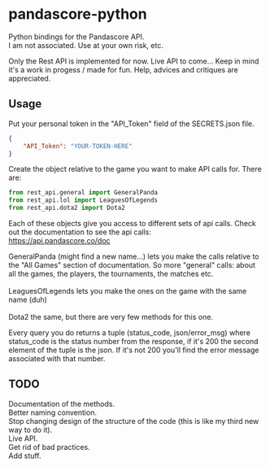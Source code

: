 # pandascore-python

Python bindings for the Pandascore API. \
I am not associated. Use at your own risk, etc.

Only the Rest API is implemented for now. Live API to come...
Keep in mind it's a work in progess / made for fun. Help, advices and critiques are appreciated.

## Usage

Put your personal token in the "API_Token" field of the SECRETS.json file.
```json
{
	"API_Token": "YOUR-TOKEN-HERE"
}
```
Create the object relative to the game you want to make API calls for.
There are:

```python
from rest_api.general import GeneralPanda
from rest_api.lol import LeaguesOfLegends
from rest_api.dota2 import Dota2
```

Each of these objects give you access to different sets of api calls. Check out the documentation to see the api calls: \
https://api.pandascore.co/doc

GeneralPanda (might find a new name...) lets you make the calls relative to the "All Games" section of documentation. 
So more "general" calls: about all the games, the players, the tournaments, the matches etc.\
\
LeaguesOfLegends lets you make the ones on the game with the same name (duh)\
\
Dota2 the same, but there are very few methods for this one.

Every query you do returns a tuple (status_code, json/error_msg) where status_code is the status number from the response, if it's 200 the second element of the tuple is the json. If it's not 200 you'll find the error message associated with that number.

## TODO

Documentation of the methods.\
Better naming convention.\
Stop changing design of the structure of the code (this is like my third new way to do it).\
Live API.\
Get rid of bad practices.\
Add stuff.
